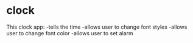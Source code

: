 # clock
This clock app:
  -tells the time
  -allows user to change font styles
  -allows user to change font color
  -allows user to set alarm
